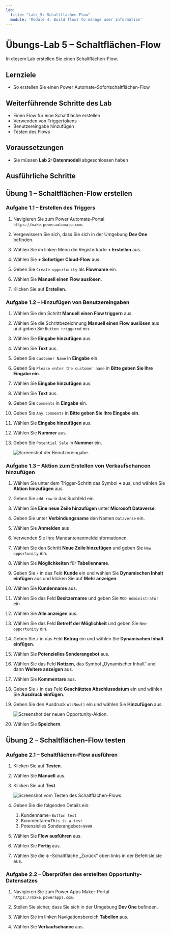 ```yaml
---
lab:
  title: "Lab\_5: Schaltflächen-Flow"
  module: 'Module 4: Build flows to manage user information'
---
```


# Übungs-Lab 5 – Schaltflächen-Flow

In diesem Lab erstellen Sie einen Schaltflächen-Flow.

## Lernziele

- So erstellen Sie einen Power Automate-Sofortschaltflächen-Flow

## Weiterführende Schritte des Lab

- Einen Flow für eine Schaltfläche erstellen
- Verwenden von Triggertokens
- Benutzereingabe hinzufügen
- Testen des Flows
  
## Voraussetzungen

- Sie müssen **Lab 2: Datenmodell** abgeschlossen haben

## Ausführliche Schritte

## Übung 1 – Schaltflächen-Flow erstellen

### Aufgabe 1.1 – Erstellen des Triggers

1. Navigieren Sie zum Power Automate-Portal `https://make.powerautomate.com`.

1. Vergewissern Sie sich, dass Sie sich in der Umgebung **Dev One** befinden.

1. Wählen Sie im linken Menü die Registerkarte **+ Erstellen** aus.

1. Wählen Sie **+ Sofortiger Cloud-Flow** aus.

1. Geben Sie `Create opportunity` als **Flowname** ein.

1. Wählen Sie **Manuell einen Flow auslösen**.

1. Klicken Sie auf **Erstellen**.


### Aufgabe 1.2 – Hinzufügen von Benutzereingaben

1. Wählen Sie den Schritt **Manuell einen Flow triggern** aus.

1. Wählen Sie die Schrittbezeichnung **Manuell einen Flow auslösen** aus und geben Sie `Button triggered` ein.

1. Wählen Sie **Eingabe hinzufügen** aus.

1. Wählen Sie **Text** aus.

1. Geben Sie `Customer Name` in **Eingabe** ein.

1. Geben Sie `Please enter the customer name` in **Bitte geben Sie Ihre Eingabe ein**.

1. Wählen Sie **Eingabe hinzufügen** aus.

1. Wählen Sie **Text** aus.

1. Geben Sie `Comments` in **Eingabe** ein.

1. Geben Sie `Any comments` in **Bitte geben Sie Ihre Eingabe ein**.

1. Wählen Sie **Eingabe hinzufügen** aus.

1. Wählen Sie **Nummer** aus.

1. Geben Sie `Potential Sale` in **Nummer** ein.

    ![Screenshot der Benutzereingabe.](../media/user-input.png)


### Aufgabe 1.3 – Aktion zum Erstellen von Verkaufschancen hinzufügen

1. Wählen Sie unter dem Trigger-Schritt das Symbol **+** aus, und wählen Sie **Aktion hinzufügen** aus.

1. Geben Sie `add row` in das Suchfeld ein.

1. Wählen Sie **Eine neue Zeile hinzufügen** unter **Microsoft Dataverse**.

1. Geben Sie unter **Verbindungsname** den Namen `Dataverse` ein.

1. Wählen Sie **Anmelden** aus

1. Verwenden Sie Ihre Mandantenanmeldeinformationen.

1. Wählen Sie den Schritt **Neue Zeile hinzufügen** und geben Sie `New opportunity` ein.

1. Wählen Sie **Möglichkeiten** für **Tabellenname**.

1. Geben Sie `/` in das Feld **Kunde** ein und wählen Sie **Dynamischen Inhalt einfügen** aus und klicken Sie auf **Mehr anzeigen**.

1. Wählen Sie **Kundenname** aus.

1. Wählen Sie das Feld **Besitzername** und geben Sie `MOD Administrator` ein.

1. Wählen Sie **Alle anzeigen** aus.

1. Wählen Sie das Feld **Betreff der Möglichkeit** und geben Sie `New opportunity` ein.

1. Geben Sie `/` in das Feld **Betrag** ein und wählen Sie **Dynamischen Inhalt einfügen**.

1. Wählen Sie **Potenzielles Sonderangebot** aus.

1. Wählen Sie das Feld **Notizen**, das Symbol „Dynamischer Inhalt“ und dann **Weitere anzeigen** aus.

1. Wählen Sie **Kommentare** aus.

1. Geben Sie `/` in das Feld **Geschätztes Abschlussdatum** ein und wählen Sie **Ausdruck einfügen**.

1. Geben Sie den Ausdruck `utcNow()` ein und wählen Sie **Hinzufügen** aus.

    ![Screenshot der neuen Opportunity-Aktion.](../media/new-opportunity-action.png)

1. Wählen Sie **Speichern**.


## Übung 2 – Schaltflächen-Flow testen

### Aufgabe 2.1 – Schaltflächen-Flow ausführen

1. Klicken Sie auf **Testen**.

1. Wählen Sie **Manuell** aus.

1. Klicken Sie auf **Test**.

    ![Screenshot vom Testen des Schaltflächen-Flows.](../media/user-input-test.png)

1. Geben Sie die folgenden Details ein:

   1. Kundenname=`Button test`
   1. Kommentare=`This is a test`
   1. Potenzielles Sonderangebot=`9999`

1. Wählen Sie **Flow ausführen** aus.

1. Wählen Sie **Fertig** aus.

1. Wählen Sie die **<-**-Schaltfläche „Zurück“ oben links in der Befehlsleiste aus.


### Aufgabe 2.2 – Überprüfen des erstellten Opportunity-Datensatzes

1. Navigieren Sie zum Power Apps Maker-Portal `https://make.powerapps.com`.

1. Stellen Sie sicher, dass Sie sich in der Umgebung **Dev One** befinden.

1. Wählen Sie im linken Navigationsbereich **Tabellen** aus.

1. Wählen Sie **Verkaufschance** aus.

